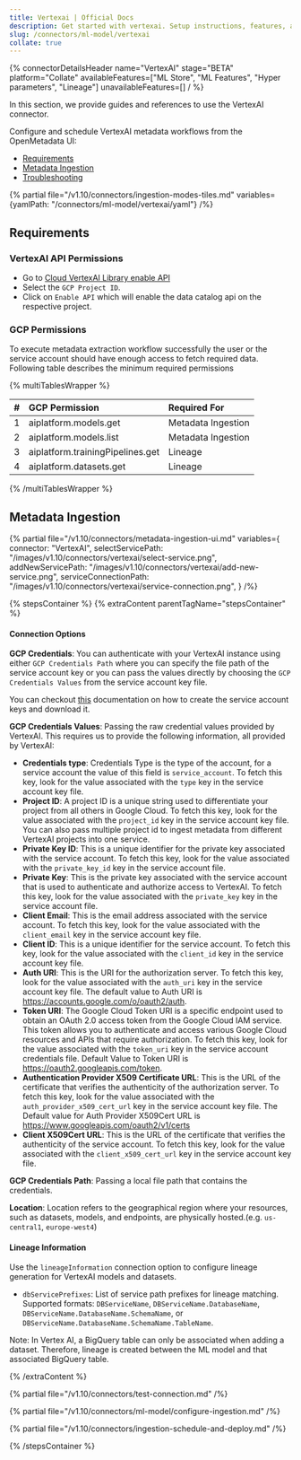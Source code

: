 ```yaml
---
title: Vertexai | Official Docs
description: Get started with vertexai. Setup instructions, features, and configuration details inside.
slug: /connectors/ml-model/vertexai
collate: true
---
```


{% connectorDetailsHeader
name="VertexAI"
stage="BETA"
platform="Collate"
availableFeatures=["ML Store", "ML Features", "Hyper parameters", "Lineage"]
unavailableFeatures=[]
/ %}

In this section, we provide guides and references to use the VertexAI connector.

Configure and schedule VertexAI metadata workflows from the OpenMetadata UI:

- [Requirements](#requirements)
- [Metadata Ingestion](#metadata-ingestion)
- [Troubleshooting](/connectors/ml-model/vertexai/troubleshooting)

{% partial file="/v1.10/connectors/ingestion-modes-tiles.md" variables={yamlPath: "/connectors/ml-model/vertexai/yaml"} /%}

## Requirements

### VertexAI API Permissions 

- Go to [Cloud VertexAI Library enable API](https://cloud.google.com/vertex-ai/docs/featurestore/setup)
- Select the `GCP Project ID`.
- Click on `Enable API` which will enable the data catalog api on the respective project.

### GCP Permissions

To execute metadata extraction workflow successfully the user or the service account should have enough access to fetch required data. Following table describes the minimum required permissions

{% multiTablesWrapper %}

| #    | GCP Permission                   | Required For            |
| :--- | :------------------------------- | :---------------------- |
| 1    | aiplatform.models.get            | Metadata Ingestion      |
| 2    | aiplatform.models.list           | Metadata Ingestion      |
| 3    | aiplatform.trainingPipelines.get | Lineage                 |
| 4    | aiplatform.datasets.get          | Lineage                 |


{% /multiTablesWrapper %}


## Metadata Ingestion

{% partial 
  file="/v1.10/connectors/metadata-ingestion-ui.md" 
  variables={
    connector: "VertexAI", 
    selectServicePath: "/images/v1.10/connectors/vertexai/select-service.png",
    addNewServicePath: "/images/v1.10/connectors/vertexai/add-new-service.png",
    serviceConnectionPath: "/images/v1.10/connectors/vertexai/service-connection.png",
} 
/%}

{% stepsContainer %}
{% extraContent parentTagName="stepsContainer" %}

#### Connection Options

**GCP Credentials**: 
You can authenticate with your VertexAI instance using either `GCP Credentials Path` where you can specify the file path of the service account key or you can pass the values directly by choosing the `GCP Credentials Values` from the service account key file.

You can checkout [this](https://cloud.google.com/iam/docs/keys-create-delete#iam-service-account-keys-create-console) documentation on how to create the service account keys and download it.

**GCP Credentials Values**: Passing the raw credential values provided by VertexAI. This requires us to provide the following information, all provided by VertexAI:

- **Credentials type**: Credentials Type is the type of the account, for a service account the value of this field is `service_account`. To fetch this key, look for the value associated with the `type` key in the service account key file.
- **Project ID**: A project ID is a unique string used to differentiate your project from all others in Google Cloud. To fetch this key, look for the value associated with the `project_id` key in the service account key file. You can also pass multiple project id to ingest metadata from different VertexAI projects into one service.
- **Private Key ID**: This is a unique identifier for the private key associated with the service account. To fetch this key, look for the value associated with the `private_key_id` key in the service account file.
- **Private Key**: This is the private key associated with the service account that is used to authenticate and authorize access to VertexAI. To fetch this key, look for the value associated with the `private_key` key in the service account file.
- **Client Email**: This is the email address associated with the service account. To fetch this key, look for the value associated with the `client_email` key in the service account key file.
- **Client ID**: This is a unique identifier for the service account. To fetch this key, look for the value associated with the `client_id` key in the service account key  file.
- **Auth URI**: This is the URI for the authorization server. To fetch this key, look for the value associated with the `auth_uri` key in the service account key file. The default value to Auth URI is https://accounts.google.com/o/oauth2/auth.
- **Token URI**: The Google Cloud Token URI is a specific endpoint used to obtain an OAuth 2.0 access token from the Google Cloud IAM service. This token allows you to authenticate and access various Google Cloud resources and APIs that require authorization. To fetch this key, look for the value associated with the `token_uri` key in the service account credentials file. Default Value to Token URI is https://oauth2.googleapis.com/token.
- **Authentication Provider X509 Certificate URL**: This is the URL of the certificate that verifies the authenticity of the authorization server. To fetch this key, look for the value associated with the `auth_provider_x509_cert_url` key in the service account key file. The Default value for Auth Provider X509Cert URL is https://www.googleapis.com/oauth2/v1/certs
- **Client X509Cert URL**: This is the URL of the certificate that verifies the authenticity of the service account. To fetch this key, look for the value associated with the `client_x509_cert_url` key in the service account key  file.

**GCP Credentials Path**: Passing a local file path that contains the credentials.


**Location**:
Location refers to the geographical region where your resources, such as datasets, models, and endpoints, are physically hosted.(e.g. `us-central1`, `europe-west4`)

#### Lineage Information

Use the `lineageInformation` connection option to configure lineage generation for VertexAI models and datasets.

- `dbServicePrefixes`: List of service path prefixes for lineage matching. Supported formats: `DBServiceName`, `DBServiceName.DatabaseName`, `DBServiceName.DatabaseName.SchemaName`, or `DBServiceName.DatabaseName.SchemaName.TableName`.

Note: In Vertex AI, a BigQuery table can only be associated when adding a dataset. Therefore, lineage is created between the ML model and that associated BigQuery table.

{% /extraContent %}

{% partial file="/v1.10/connectors/test-connection.md" /%}

{% partial file="/v1.10/connectors/ml-model/configure-ingestion.md" /%}

{% partial file="/v1.10/connectors/ingestion-schedule-and-deploy.md" /%}

{% /stepsContainer %}
